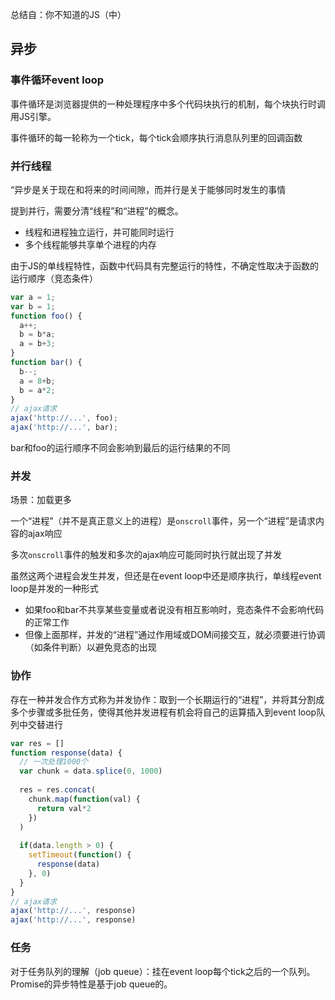 总结自：你不知道的JS（中）

## 异步
### 事件循环event loop
事件循环是浏览器提供的一种处理程序中多个代码块执行的机制，每个块执行时调用JS引擎。

事件循环的每一轮称为一个tick，每个tick会顺序执行消息队列里的回调函数

### 并行线程
“异步是关于现在和将来的时间间隙，而并行是关于能够同时发生的事情

提到并行，需要分清“线程”和“进程”的概念。
- 线程和进程独立运行，并可能同时运行
- 多个线程能够共享单个进程的内存

由于JS的单线程特性，函数中代码具有完整运行的特性，不确定性取决于函数的运行顺序（竞态条件）
```js
var a = 1;
var b = 1;
function foo() {
  a++;
  b = b*a;
  a = b+3;
}
function bar() {
  b--;
  a = 8+b;
  b = a*2;
}
// ajax请求
ajax('http://...', foo);
ajax('http://...', bar);
```
bar和foo的运行顺序不同会影响到最后的运行结果的不同

### 并发
场景：加载更多

一个“进程”（并不是真正意义上的进程）是`onscroll`事件，另一个“进程”是请求内容的ajax响应

多次`onscroll`事件的触发和多次的ajax响应可能同时执行就出现了并发

虽然这两个进程会发生并发，但还是在event loop中还是顺序执行，单线程event loop是并发的一种形式

- 如果foo和bar不共享某些变量或者说没有相互影响时，竞态条件不会影响代码的正常工作
- 但像上面那样，并发的“进程”通过作用域或DOM间接交互，就必须要进行协调（如条件判断）以避免竞态的出现

### 协作
存在一种并发合作方式称为并发协作：取到一个长期运行的“进程”，并将其分割成多个步骤或多批任务，使得其他并发进程有机会将自己的运算插入到event loop队列中交替进行

```js
var res = []
function response(data) {
  // 一次处理1000个
  var chunk = data.splice(0, 1000)
  
  res = res.concat(
    chunk.map(function(val) {
      return val*2
    })
  )
  
  if(data.length > 0) {
    setTimeout(function() {
      response(data)
    }, 0)
  }
}
// ajax请求
ajax('http://...', response)
ajax('http://...', response)
```

### 任务
对于任务队列的理解（job queue）：挂在event loop每个tick之后的一个队列。  
Promise的异步特性是基于job queue的。
